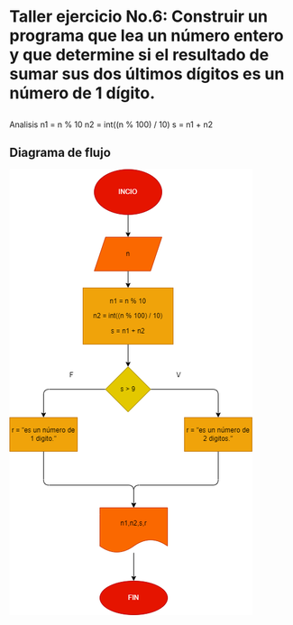 # Taller  ejercicio No.6: Construir un programa que lea un número entero y que determine si el resultado de sumar sus dos últimos dígitos es un número de 1 dígito.

##
Analisis
n1 = n % 10
n2 = int((n % 100) / 10)
s = n1 + n2


## Diagrama de flujo

![Diagrama flujo](diagrama.png "Diagrama de flujo")